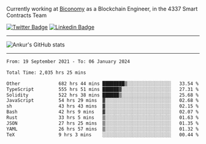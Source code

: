 Currently working at [Biconomy](https://biconomy.io/) as a Blockchain Engineer, in the 4337 Smart Contracts Team

 [![Twitter Badge](https://img.shields.io/badge/-@ankurdubey521-1ca0f1?style=flat-square&labelColor=1ca0f1&logo=twitter&logoColor=white&link=https://twitter.com/ankurdubey521)](https://twitter.com/ankurdubey521) [![Linkedin Badge](https://img.shields.io/badge/-ankurdubey521-blue?style=flat-square&logo=Linkedin&logoColor=white&link=https://www.linkedin.com/in/ankurdubey521/)](https://www.linkedin.com/in/ankurdubey521/)

<hr/>

![Ankur's GitHub stats](https://github-readme-stats.vercel.app/api?username=ankurdubey521&count_private=true&theme=radical)

<hr/>

<!--START_SECTION:waka-->

```txt
From: 19 September 2021 - To: 06 January 2024

Total Time: 2,035 hrs 25 mins

Other              682 hrs 44 mins ████████▒░░░░░░░░░░░░░░░░   33.54 %
TypeScript         555 hrs 51 mins ██████▓░░░░░░░░░░░░░░░░░░   27.31 %
Solidity           522 hrs 38 mins ██████▒░░░░░░░░░░░░░░░░░░   25.68 %
JavaScript         54 hrs 29 mins  ▓░░░░░░░░░░░░░░░░░░░░░░░░   02.68 %
sh                 43 hrs 43 mins  ▓░░░░░░░░░░░░░░░░░░░░░░░░   02.15 %
Bash               42 hrs 9 mins   ▓░░░░░░░░░░░░░░░░░░░░░░░░   02.07 %
Rust               33 hrs 5 mins   ▒░░░░░░░░░░░░░░░░░░░░░░░░   01.63 %
JSON               27 hrs 25 mins  ▒░░░░░░░░░░░░░░░░░░░░░░░░   01.35 %
YAML               26 hrs 57 mins  ▒░░░░░░░░░░░░░░░░░░░░░░░░   01.32 %
TeX                9 hrs 3 mins    ░░░░░░░░░░░░░░░░░░░░░░░░░   00.44 %
```

<!--END_SECTION:waka-->
